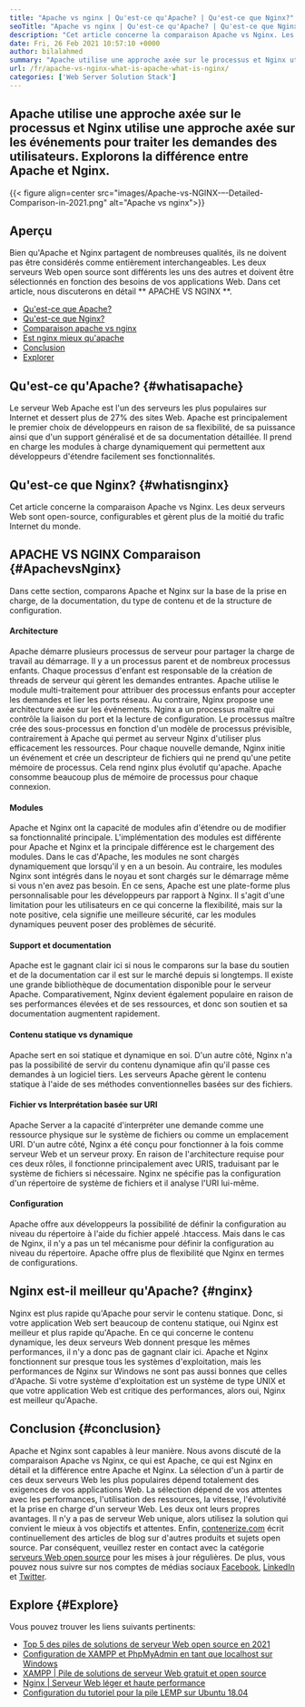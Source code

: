 ```yaml
---
title: "Apache vs nginx | Qu'est-ce qu'Apache? | Qu'est-ce que Nginx?" 
seoTitle: "Apache vs nginx | Qu'est-ce qu'Apache? | Qu'est-ce que Nginx?" 
description: "Cet article concerne la comparaison Apache vs Nginx. Les deux serveurs Web sont open-source, configurables et gèrent plus de la moitié du trafic Internet des mondes." 
date: Fri, 26 Feb 2021 10:57:10 +0000
author: bilalahmed
summary: "Apache utilise une approche axée sur le processus et Nginx utilise une approche axée sur les événements pour traiter les demandes des utilisateurs. Explorons la différence entre Apache et Nginx." 
url: /fr/apache-vs-nginx-what-is-apache-what-is-nginx/
categories: ['Web Server Solution Stack']
---
```


## Apache utilise une approche axée sur le processus et Nginx utilise une approche axée sur les événements pour traiter les demandes des utilisateurs. Explorons la différence entre Apache et Nginx.

{{< figure align=center src="images/Apache-vs-NGINX-–-Detailed-Comparison-in-2021.png" alt="Apache vs nginx">}}


## Aperçu
Bien qu'Apache et Nginx partagent de nombreuses qualités, ils ne doivent pas être considérés comme entièrement interchangeables. Les deux serveurs Web open source sont différents les uns des autres et doivent être sélectionnés en fonction des besoins de vos applications Web. Dans cet article, nous discuterons en détail ** APACHE VS NGINX **.
  * [Qu'est-ce que Apache?][1]
  * [Qu'est-ce que Nginx?][2]
  * [Comparaison apache vs nginx][3]
  * [Est nginx mieux qu'apache][4]
  * [Conclusion][5]
  * [Explorer][6]

## Qu'est-ce qu'Apache? {#whatisapache}
Le serveur Web Apache est l'un des serveurs les plus populaires sur Internet et dessert plus de 27% des sites Web. Apache est principalement le premier choix de développeurs en raison de sa flexibilité, de sa puissance ainsi que d'un support généralisé et de sa documentation détaillée. Il prend en charge les modules à charge dynamiquement qui permettent aux développeurs d'étendre facilement ses fonctionnalités.

## Qu'est-ce que Nginx? {#whatisnginx}
Cet article concerne la comparaison Apache vs Nginx. Les deux serveurs Web sont open-source, configurables et gèrent plus de la moitié du trafic Internet du monde.

## APACHE VS NGINX Comparaison {#ApachevsNginx}
Dans cette section, comparons Apache et Nginx sur la base de la prise en charge, de la documentation, du type de contenu et de la structure de configuration.

#### Architecture
Apache démarre plusieurs processus de serveur pour partager la charge de travail au démarrage. Il y a un processus parent et de nombreux processus enfants. Chaque processus d'enfant est responsable de la création de threads de serveur qui gèrent les demandes entrantes. Apache utilise le module multi-traitement pour attribuer des processus enfants pour accepter les demandes et lier les ports réseau. Au contraire, Nginx propose une architecture axée sur les événements. Nginx a un processus maître qui contrôle la liaison du port et la lecture de configuration. Le processus maître crée des sous-processus en fonction d'un modèle de processus prévisible, contrairement à Apache qui permet au serveur Nginx d'utiliser plus efficacement les ressources. Pour chaque nouvelle demande, Nginx initie un événement et crée un descripteur de fichiers qui ne prend qu'une petite mémoire de processus. Cela rend nginx plus évolutif qu'apache. Apache consomme beaucoup plus de mémoire de processus pour chaque connexion.

#### Modules
Apache et Nginx ont la capacité de modules afin d'étendre ou de modifier sa fonctionnalité principale. L'implémentation des modules est différente pour Apache et Nginx et la principale différence est le chargement des modules. Dans le cas d'Apache, les modules ne sont chargés dynamiquement que lorsqu'il y en a un besoin. Au contraire, les modules Nginx sont intégrés dans le noyau et sont chargés sur le démarrage même si vous n'en avez pas besoin. En ce sens, Apache est une plate-forme plus personnalisable pour les développeurs par rapport à Nginx. Il s'agit d'une limitation pour les utilisateurs en ce qui concerne la flexibilité, mais sur la note positive, cela signifie une meilleure sécurité, car les modules dynamiques peuvent poser des problèmes de sécurité.

#### Support et documentation
Apache est le gagnant clair ici si nous le comparons sur la base du soutien et de la documentation car il est sur le marché depuis si longtemps. Il existe une grande bibliothèque de documentation disponible pour le serveur Apache. Comparativement, Nginx devient également populaire en raison de ses performances élevées et de ses ressources, et donc son soutien et sa documentation augmentent rapidement.

#### Contenu statique vs dynamique
Apache sert en soi statique et dynamique en soi. D'un autre côté, Nginx n'a pas la possibilité de servir du contenu dynamique afin qu'il passe ces demandes à un logiciel tiers. Les serveurs Apache gèrent le contenu statique à l'aide de ses méthodes conventionnelles basées sur des fichiers.

#### Fichier vs Interprétation basée sur URI
Apache Server a la capacité d'interpréter une demande comme une ressource physique sur le système de fichiers ou comme un emplacement URI. D'un autre côté, Nginx a été conçu pour fonctionner à la fois comme serveur Web et un serveur proxy. En raison de l'architecture requise pour ces deux rôles, il fonctionne principalement avec URIS, traduisant par le système de fichiers si nécessaire. Nginx ne spécifie pas la configuration d'un répertoire de système de fichiers et il analyse l'URI lui-même.

#### Configuration
Apache offre aux développeurs la possibilité de définir la configuration au niveau du répertoire à l'aide du fichier appelé .htaccess. Mais dans le cas de Nginx, il n'y a pas un tel mécanisme pour définir la configuration au niveau du répertoire. Apache offre plus de flexibilité que Nginx en termes de configurations.

## Nginx est-il meilleur qu'Apache? {#nginx}
Nginx est plus rapide qu'Apache pour servir le contenu statique. Donc, si votre application Web sert beaucoup de contenu statique, oui Nginx est meilleur et plus rapide qu'Apache. En ce qui concerne le contenu dynamique, les deux serveurs Web donnent presque les mêmes performances, il n'y a donc pas de gagnant clair ici. Apache et Nginx fonctionnent sur presque tous les systèmes d'exploitation, mais les performances de Nginx sur Windows ne sont pas aussi bonnes que celles d'Apache. Si votre système d'exploitation est un système de type UNIX et que votre application Web est critique des performances, alors oui, Nginx est meilleur qu'Apache.

## Conclusion {#conclusion}
Apache et Nginx sont capables à leur manière. Nous avons discuté de la comparaison Apache vs Nginx, ce qui est Apache, ce qui est Nginx en détail et la différence entre Apache et Nginx. La sélection d'un à partir de ces deux serveurs Web les plus populaires dépend totalement des exigences de vos applications Web. La sélection dépend de vos attentes avec les performances, l'utilisation des ressources, la vitesse, l'évolutivité et la prise en charge d'un serveur Web. Les deux ont leurs propres avantages. Il n'y a pas de serveur Web unique, alors utilisez la solution qui convient le mieux à vos objectifs et attentes.
Enfin, [contenerize.com][7] écrit continuellement des articles de blog sur d'autres produits et sujets open source. Par conséquent, veuillez rester en contact avec la catégorie [serveurs Web open source][8] pour les mises à jour régulières. De plus, vous pouvez nous suivre sur nos comptes de médias sociaux [Facebook][9], [LinkedIn][10] et [Twitter][11].

## Explore {#Explore}
Vous pouvez trouver les liens suivants pertinents:
  * [Top 5 des piles de solutions de serveur Web open source en 2021][12]
  * [Configuration de XAMPP et PhpMyAdmin en tant que localhost sur Windows][13]
  * [XAMPP | Pile de solutions de serveur Web gratuit et open source][14]
  * [Nginx | Serveur Web léger et haute performance][15]
  * [Configuration du tutoriel pour la pile LEMP sur Ubuntu 18.04][16]

  
[1]: #whatisapache
[2]: #whatisnginx
[3]: #apachevsnginx
[4]: #nginx
[5]: #conclusion
[6]: #explore
[7]: https://www.containerize.com/
[8]: https://blog.containerize.com/category/web-server-solution-stack/
[9]: https://web.facebook.com/containerize
[10]: https://www.linkedin.com/company/containerize/
[11]: https://twitter.com/containerize_co
[12]: https://blog.containerize.com/2021/01/08/top-5-open-source-web-server-solution-stacks-in-2021/
[13]: https://blog.containerize.com/database-management-software/how-to-setup-xampp-and-phpmyadmin-as-localhost-on-windows/
[14]: https://products.containerize.com/solution-stack/xampp
[15]: https://products.containerize.com/solution-stack/nginx
[16]: https://blog.containerize.com/web-server-solution-stack/setup-tutorial-for-lemp-stack-on-ubuntu-18-04/
